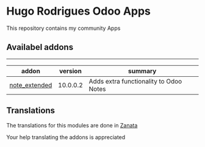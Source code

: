 # Hugo Rodrigues Odoo Apps


This repository contains my community Apps

## Availabel addons 
-------------
addon | version |  summary
--- | --- | ---
[note_extended](note_extended/) | 10.0.0.2 | Adds extra functionality to Odoo Notes

## Translations
The translations for this modules are done in [Zanata](https://translate.zanata.org/project/view/hugorodrigues-odooapps)

Your help translating the addons is appreciated
